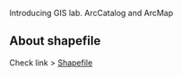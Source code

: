 Introducing GIS lab. ArcCatalog and ArcMap


## About shapefile
Check link > [Shapefile](https://en.wikipedia.org/wiki/Shapefile)